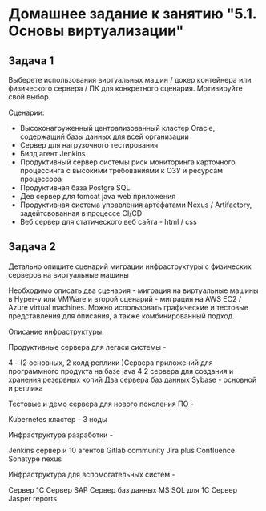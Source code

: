 # Домашнее задание к занятию "5.1. Основы виртуализации"

## Задача 1 

Выберете использования виртуальных машин  / докер контейнера или физического сервера / ПК для конкретного сценария. Мотивируйте свой выбор.

Cценарии:

- Высоконагруженный централизованный кластер Oracle, содержащий базы данных для всей организации
- Сервер для нагрузочного тестирования
- Билд агент Jenkins
- Продуктивный сервер системы риск мониторинга карточного процессинга с высокими требованиями к ОЗУ и ресурсам процессора 
- Продуктивная база Postgre SQL
- Дев сервер для tomcat java web приложения 
- Продуктивная система управления артефатами Nexus / Artifactory, задейтсвованная в процессе CI/CD
- Веб сервер для статического веб сайта - html / css 

## Задача 2 

Детально опишите сценарий миграции инфраструктуры с физических серверов на виртуальные машины 

Необходимо описать два сценария - миграция на виртуальные машины в Hyper-v или VMWare и второй сценарий - миграция на AWS ЕС2 / Azure virtual machines. Можно использовать графические и тестовые представления для описания, а также комбинированный подход. 

Описание инфраструктуры:

Продуктивные сервера для легаси системы -

4  - (2 основных, 2 колд реплики )Сервера приложений для программного продукта на базе java 4
2 сервера для создания и хранения резервных копий
Два сервера баз данных Sybase - основной и реплика

Тестовые и демо сервера для нового поколения ПО -

Kubernetes кластер - 3 ноды 


Инфраструктура разработки -

Jenkins сервер и 10 агентов
Gitlab community 
Jira plus Confluence 
Sonatype nexus 

Инфраструктура для вспомогательных систем -

Сервер 1С
Сервер SAP 
Сервер баз данных MS SQL для 1С
Сервер Jasper reports 
